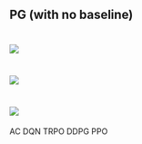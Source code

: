 ## PG (with no baseline)

# <img src="https://render.githubusercontent.com/render/math?math=1 \. \ \ sample \ \left\{\tau^ i \right\} from \ \ \pi_\theta \ \left(a_t \ \ | \ \ s_t \right) ">

# <img src="https://render.githubusercontent.com/render/math?math=2 \. \ \ \nabla_\theta J \left( \theta \right) \approx \Sigma_i \ \left( \Sigma_t \nabla_\theta \ log \  \pi_\theta \ \left(a_t^i \ \ | \ \ s_t^i \right) \Sigma_t'=t^T r \left(a_t^i \ \ | \ \ s_t^i \right) \right)">

# <img src="https://render.githubusercontent.com/render/math?math=3 \. \ \theta \leftarrow \theta \  \dotplus \alpha \nabla_\theta J \left( \theta \right) ">
AC
DQN
TRPO
DDPG
PPO
